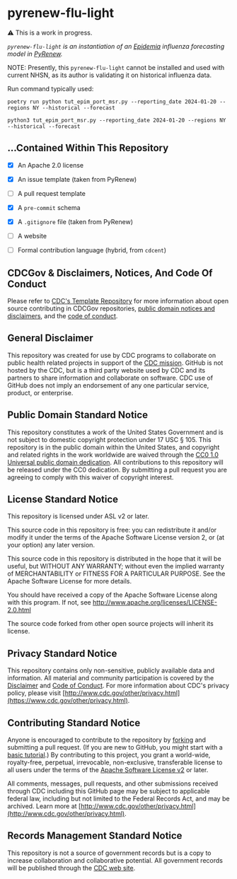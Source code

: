 # pyrenew-flu-light

⚠️ This is a work in progress.

_`pyrenew-flu-light` is an instantiation of an [Epidemia](https://imperialcollegelondon.github.io/epidemia/) influenza forecasting model in [PyRenew](https://github.com/CDCgov/PyRenew)._

NOTE: Presently, this `pyrenew-flu-light` cannot be installed and used with current NHSN, as its author is validating it on historical influenza data.

Run command typically used:

```
poetry run python tut_epim_port_msr.py --reporting_date 2024-01-20 --regions NY --historical --forecast

python3 tut_epim_port_msr.py --reporting_date 2024-01-20 --regions NY --historical --forecast
```

## ...Contained Within This Repository


- [x] An Apache 2.0 license
- [x] An issue template (taken from PyRenew)
- [ ] A pull request template
- [x] A `pre-commit` schema
- [x] A `.gitignore` file (taken from PyRenew)
- [ ] A website
- [ ] Formal contribution language (hybrid, from `cdcent`)


## CDCGov & Disclaimers, Notices, And Code Of Conduct

Please refer to [CDC's Template Repository](https://github.com/CDCgov/template) for more information about open source contributing in CDCGov repositories, [public domain notices and disclaimers](https://github.com/CDCgov/template/blob/master/DISCLAIMER.md), and the [code of conduct](https://github.com/CDCgov/template/blob/master/code-of-conduct.md).


## General Disclaimer

This repository was created for use by CDC programs to collaborate on public health related projects in support of the [CDC mission](https://www.cdc.gov/about/organization/mission.htm).  GitHub is not hosted by the CDC, but is a third party website used by CDC and its partners to share information and collaborate on software. CDC use of GitHub does not imply an endorsement of any one particular service, product, or enterprise.

## Public Domain Standard Notice

This repository constitutes a work of the United States Government and is not subject to domestic copyright protection under 17 USC § 105. This repository is in the public domain within the United States, and copyright and related rights in the work worldwide are waived through the [CC0 1.0 Universal public domain dedication](https://creativecommons.org/publicdomain/zero/1.0/). All contributions to this repository will be released under the CC0 dedication. By submitting a pull request you are agreeing to comply with this waiver of copyright interest.

## License Standard Notice

This repository is licensed under ASL v2 or later.

This source code in this repository is free: you can redistribute it and/or modify it under the terms of the Apache Software License version 2, or (at your option) any later version.

This source code in this repository is distributed in the hope that it will be useful, but WITHOUT ANY WARRANTY; without even the implied warranty of MERCHANTABILITY or FITNESS FOR A PARTICULAR PURPOSE. See the Apache Software License for more details.

You should have received a copy of the Apache Software License along with this program. If not, see http://www.apache.org/licenses/LICENSE-2.0.html

The source code forked from other open source projects will inherit its license.

## Privacy Standard Notice

This repository contains only non-sensitive, publicly available data and
information. All material and community participation is covered by the
[Disclaimer](https://github.com/CDCgov/template/blob/master/DISCLAIMER.md)
and [Code of Conduct](https://github.com/CDCgov/template/blob/master/code-of-conduct.md). For more information about CDC's privacy policy, please visit [http://www.cdc.gov/other/privacy.html](https://www.cdc.gov/other/privacy.html).

## Contributing Standard Notice

Anyone is encouraged to contribute to the repository by [forking](https://help.github.com/articles/fork-a-repo) and submitting a pull request. (If you are new to GitHub, you might start with a [basic tutorial](https://help.github.com/articles/set-up-git).) By contributing to this project, you grant a world-wide, royalty-free, perpetual, irrevocable, non-exclusive, transferable license to all users under the terms of the [Apache Software License v2](http://www.apache.org/licenses/LICENSE-2.0.html) or later.

All comments, messages, pull requests, and other submissions received through CDC including this GitHub page may be subject to applicable federal law, including but not limited to the Federal Records Act, and may be archived. Learn more at [http://www.cdc.gov/other/privacy.html](http://www.cdc.gov/other/privacy.html).

## Records Management Standard Notice

This repository is not a source of government records but is a copy to increase collaboration and collaborative potential. All government records will be published through the [CDC web site](http://www.cdc.gov).
